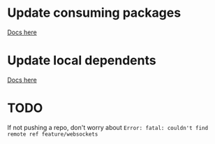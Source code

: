 # Update consuming packages

[Docs here](/docs/update-consuming-packages.md)

# Update local dependents

[Docs here](/docs/update-local-dependents.md)

# TODO

If not pushing a repo, don't worry about `Error: fatal: couldn't find remote ref feature/websockets`
